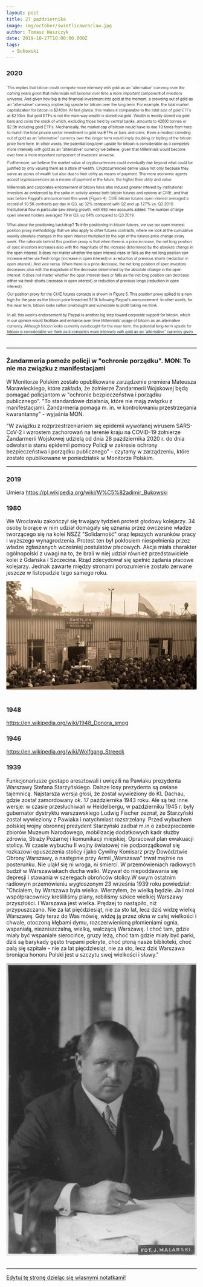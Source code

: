```yaml
---
layout: post
title: 27 października
image: img/october/swietlicawroclaw.jpg
author: Tomasz Waszczyk
date: 2019-10-27T10:00:00.000Z
tags:
  - Bukowski
---
```


### 2020

<img src="./img/october/jpmorganbtc.jpeg"><br><br>

---

### Żandarmeria pomoże policji w "ochronie porządku". MON: To nie ma związku z manifestacjami

W Monitorze Polskim zostało opublikowane zarządzenie premiera Mateusza Morawieckiego, które zakłada, że żołnierze Żandarmerii Wojskowej będą pomagać policjantom w "ochronie bezpieczeństwa i porządku publicznego". "To standardowe działania, które nie mają związku z manifestacjami. Żandarmeria pomaga m. in. w kontrolowaniu przestrzegania kwarantanny" - wyjaśnia MON.

"W związku z rozprzestrzenianiem się epidemii wywołanej wirusem SARS-CoV-2 i wzrostem zachorowań na terenie kraju na COVID-19 żołnierze Żandarmerii Wojskowej udzielą od dnia 28 października 2020 r. do dnia odwołania stanu epidemii pomocy Policji w zakresie ochrony bezpieczeństwa i porządku publicznego" - czytamy w zarządzeniu, które zostało opublikowane w poniedziałek w Monitorze Polskim.

---

### 2019

Umiera https://pl.wikipedia.org/wiki/W%C5%82adimir_Bukowski

### 1980

We Wrocławiu zakończył się trwający tydzień protest głodowy kolejarzy. 34 osoby biorące w nim udział domagały się uznania przez ówczesne władze tworzącego się na kolei NSZZ "Solidarność" oraz lepszych warunków pracy i wyższego wynagrodzenia.
Protest ten był pokłosiem niespełnienia przez władze zgłaszanych wcześniej postulatów płacowych. Akcja miała charakter ogólnopolski z uwagi na to, że  brali w niej udział również przedstawiciele kolei z Gdańska i Szczecina. Rząd zdecydował się spełnić żądania płacowe kolejarzy. Jednak zawarte między stronami porozumienie zostało zerwane jeszcze w listopadzie tego samego roku.

<img src="./img/october/swietlicawroclaw.jpg"><br><br>

### 1948

https://en.wikipedia.org/wiki/1948_Donora_smog

### 1946

https://en.wikipedia.org/wiki/Wolfgang_Streeck

### 1939

Funkcjonariusze gestapo aresztowali i uwięzili na Pawiaku prezydenta Warszawy Stefana Starzyńskiego.
Dalsze losy prezydenta są owiane tajemnicą. Najstarsza wersja głosi, że został wywieziony do KL Dachau, gdzie został zamordowany ok. 17 października 1943 roku. Ale są też inne wersje: w czasie przesłuchiwań w Heidelbergu, w październiku 1945 r. były gubernator dystryktu warszawskiego Ludwig Fischer zeznał, że Starzyński został wywieziony z Pawiaka i  natychmiast rozstrzelany. 
Przed wybuchem polskiej wojny obronnej prezydent Starzyński zadbał m.in o zabezpieczenie zbiorów Muzeum Narodowego, mobilizację dodatkowych kadr służby zdrowia, Straży Pożarnej i komunikacji miejskiej. Opracował plan ewakuacji stolicy. W czasie wybuchu II wojny światowej nie podporządkował się rozkazowi opuszczenia stolicy i jako Cywilny Komisarz przy Dowództwie Obrony Warszawy, a następnie przy Armii „Warszawa” trwał mężnie na posterunku. Nie uląkł się ni wroga, ni śmierci.
W przemówieniach radiowych budził w Warszawiakach ducha walki. Wzywał do niepoddawania się depresji i stawania w szeregach obrońców stolicy.W swym ostatnim radiowym przemówieniu  wygłoszonym 23 września 1939 roku  powiedział:
"Chciałem, by Warszawa była wielka.
Wierzyłem, że wielką będzie. Ja i moi współpracownicy kreśliliśmy plany, robiliśmy szkice wielkiej Warszawy przyszłości. 
I Warszawa jest wielka. Prędzej to nastąpiło, niż przypuszczano. Nie za lat pięćdziesiąt, nie za sto lat, lecz dziś widzę wielką Warszawę.
Gdy teraz do Was mówię, widzę ją przez okna w całej wielkości i chwale, otoczoną kłębami dymu, rozczerwienioną płomieniami ognia, wspaniałą, niezniszczalną, wielką, walczącą Warszawę. 
I choć tam, gdzie miały być wspaniałe sierocińce, gruzy leżą, choć tam gdzie miały być parki, dziś są barykady gęsto trupami pokryte, choć płoną nasze biblioteki, choć palą się szpitale - nie za lat pięćdziesiąt, nie za sto, lecz dziś Warszawa broniąca honoru Polski jest u szczytu swej wielkości i sławy."

<img src="./img/october/starzynski.jpg"/><br><br>

---

<a href="https://github.com/TomaszWaszczyk/historia.waszczyk.com/edit/master/src/content/october-27.md" target="_blank">Edytuj tę stronę dzieląc się własnymi notatkami!</a>

